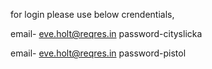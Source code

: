 for login please use below crendentials,

email- eve.holt@reqres.in
password-cityslicka

email- eve.holt@reqres.in
password-pistol